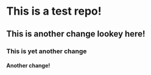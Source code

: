# This is a test repo!

## This is another change lookey here!

### This is yet another change

#### Another change!
